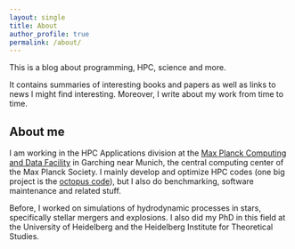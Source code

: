 ```yaml
---
layout: single
title: About
author_profile: true
permalink: /about/
---
```


This is a blog about programming, HPC, science and more.

It contains summaries of interesting books and papers as well as links to news
I might find interesting. Moreover, I write about my work from time to time.


## About me

I am working in the HPC Applications division at the
[Max Planck Computing and Data Facility](https://mpcdf.mpg.de) in Garching near
Munich, the central computing center of the Max Planck Society.
I mainly develop and optimize HPC codes (one big project is the
[octopus code](https://octopus-code.org)), but I also do benchmarking, software
maintenance and related stuff.

Before, I worked on simulations of hydrodynamic processes in stars, specifically
stellar mergers and explosions. I also did my PhD in this field at the
University of Heidelberg and the Heidelberg Institute for Theoretical Studies.
